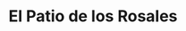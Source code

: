 ---
title: "El Patio de los Rosales"
url: /los-rosales/el-patio-de-los-rosales/
shop: floristería
---